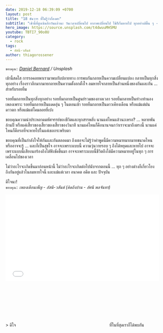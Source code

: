 ```yaml
---
date: 2019-12-18 06:39:09 +0700
layout: post
title: "18 ธันวาฯ ที่ไม่รู้ว่ากี่องศา"
subtitle: "เช้านี้ที่สูงเนินอีกวันแล้วนะ วันเวลาเปลี่ยนไป อากาศเปลี่ยนไป ไข้ก็เริ่มหายไป ทุกอย่างดีขึ้น ๆ - ทุกอย่างดีขึ้น ๆ ตั้งแต่วันที่เราได้พบกัน"
hero_image: https://source.unsplash.com/t4dwuuMH5MU
youtube: TBTI7_90o8U
category:
  - rock
tags:
  - อัสนี-วสันต์
author: thiagorossener
---
```

`ขอบคุณ:` *[Daniel Bernard](https://unsplash.com/@nardly) / Unsplash*

เช้านี้สดใส การรอคอยพาเรามาพบกับปลายทาง การพบกันกลายเป็นความเปลี่ยนแปลง กลายเป็นทุกสิ่งทุกอย่าง เรื่องราวอีกมากมายกลายเป็นความตั้งอกตั้งใจ ลมหายใจกลายเป็นส่วนหนึ่งของกันและกัน ... สำหรับรอยยิ้ม

รอยยิ้มกลายเป็นทุกสิ่งทุกอย่าง รอยยิ้มกลายเป็นศูนย์รวมของกาลเวลา รอยยิ้มกลายเป็นท่วงทำนองเพลงเพราะ รอยยิ้มกลายเป็นแดดอุ่น ๆ ในตอนเช้า รอยยิ้มกลายเป็นดาวเคียงเดือน หรือแม้แต่ฝนดาวตก หรือแม้แต่โคมลอยยี่เปง

ขอบคุณความน่าประหลาดมหัศจรรย์ของชีวิตและทุกสรรพสิ่ง นานแค่ไหนแล้วนะเหรอ? ... หลายพันล้านปี หรือแค่เสี้ยวของเสี้ยวของเสี้ยวของวินาที นานแค่ไหนก็คือนานจนกว่าเราจะมาถึงตรงนี้ นานแค่ไหนก็คือรอที่จะหายไปในแค่เธอกระพริบตา

ขอบคุณที่เป็นกำลังใจให้กันและกันตลอดมา ถึงเธอจะไม่รู้ว่าคำพูดนี้มีความหมายมากมายขนาดไหน หรืออาจจะรู้ ... และก็เป็นสุขใจ อาจจะเพราะแบบนี้ ความวุ่นวายรอบ ๆ ถึงได้หยุดและหายไป อาจจะเพราะแบบนี้เสียงนกร้องถึงได้ฟังชัดขึ้นมา อาจจะเพราะแบบนี้ชีวิตถึงได้มีความหมายอยู่ในทุก ๆ การเคลื่อนไปของเวลา

ไม่ว่าอะไรจะเกิดขึ้นมาก่อนหน้านี้ ไม่ว่าอะไรจะเกิดต่อไปนับจากตอนนี้ ... ทุก ๆ อย่างต่างก็เกี่ยวโยงถึงกันอยู่แล้วในลมหายใจนี้ และแม้แต่เวลา อนาคต อดีต และ ปัจจุบัน

ดีใจนะ!\
`ขอบคุณ:` *เพลงเดือนเพ็ญ - อัสนี-วสันต์ (คิดถึงบ้าน - อัศนี พลจันทร)*

<div style="position:relative;width:100%;height:0;padding-bottom:56.25%;">
<iframe style="width:100%;height:100%;position:absolute;top:0;left:0;" src="{{ "https://www.youtube.com/embed/" | append: page.youtube }}" frameborder="0" allow="autoplay; encrypted-media" allowfullscreen>
</iframe>
</div>
> ดีใจ <svg class="love"><use xlink:href="#icon-heart"></use></svg> ที่ในที่สุดเราก็ได้พบกัน
